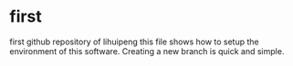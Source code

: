 # first
first github repository of lihuipeng
this file shows how to setup the environment of this software.
Creating a new branch is quick and simple.
